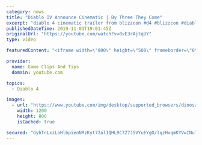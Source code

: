```yaml
---
category: news
title: "Diablo IV Announce Cinematic | By Three They Come"
excerpt: "diablo 4 cinematic trailer from blizzcon #d4 #blizzcon #diablo."
publishedDateTime: 2019-11-01T19:01:45Z
originalUrl: "https://youtube.com/watch?v=0vE3rAjtqUY"
type: video

featuredContent: "<iframe width=\"800\" height=\"500\" frameborder=\"0\" src=\"https://www.youtube.com/embed/0vE3rAjtqUY\" allow=\"accelerometer; autoplay; encrypted-media; gyroscope; picture-in-picture\" allowfullscreen></iframe>"

provider:
  name: Game Clips And Tips
  domain: youtube.com

topics:
  - Diablo 4

images:
  - url: "https://www.youtube.com/img/desktop/supported_browsers/dinosaur.png"
    width: 1200
    height: 800
    isCached: true

secured: "GyhTnLxzLoHlbpienNRzKyt72al1QHL9C7Z7J5VYuEYgO/lqzHxqmKYVwINul/jtFTa1zWAmOg7uUuBJG1yJ9Dxtrqr5a6waJT6mtFZCitSjZdsyf0SL3sBp87fvRogEuKYsomf77rqWejtyqeSG8TNT3KVRet7A6ZkXCPKUqJuBGiYPsIPbVYjke+xlfF6FMrfXqwMZwcMGPW2EI1qOv2kvZlSCUSWbNGwfCKyJ/fR7z3p2OiNGMMEM1HdtubkTXYXn+UXTtNphXF0dKIGdAGc/IGNHG4qdnlzqTIR4i5vwRHjJ+kD8BjFDzbKRj5KIcmD6lvj6IVc6kivnUIo70slnM3xZTdObnVkZTL03CJjNkktCPRxG2yNewpFTnpsx/5uTzO2hV3k67lI1t14rAA==;pO87MrJ+TPLlG+47u5LHhg=="
---
```



